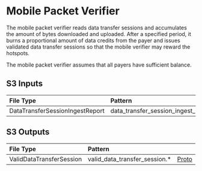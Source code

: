 # Mobile Packet Verifier

The mobile packet verifier reads data transfer sessions and accumulates the amount
of bytes downloaded and uploaded. After a specified period, it burns a proportional
amount of data credits from the payer and issues validated data transfer sessions 
so that the mobile verifier may reward the hotspots. 

The mobile packet verifier assumes that all payers have sufficient balance.

## S3 Inputs 

| File Type | Pattern | |
| :-- | :-- | :-- |
| DataTransferSessionIngestReport | data_transfer_session_ingest_report.* | [Proto](https://github.com/helium/proto/blob/40388d260fd3603f453a965dbc13f79470b5adcb/src/service/poc_mobile.proto#L212) |

## S3 Outputs

| File Type | Pattern | |
| :-- | :-- | :-- |
| ValidDataTransferSession | valid_data_transfer_session.* | [Proto](https://github.com/helium/proto/blob/40388d260fd3603f453a965dbc13f79470b5adcb/src/service/packet_verifier.proto#L24) |

